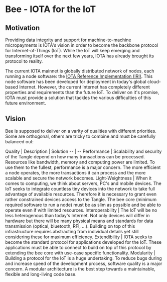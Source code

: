 # Bee - IOTA for the IoT

## Motivation

Providing data integrity and support for machine-to-machine micropayments is IOTA's vision in order to become the backbone protocol for Internet-of-Things (IoT). While the IoT will keep emerging and transforming itself over the next few years, IOTA has already brought its protocol to reality.

The current IOTA mainnet is globally distributed network of nodes, each running a node software: the [IOTA Reference Implementation (IRI)](https://github.com/iotaledger/iri). This node software has been developed for deployment in today's global cloud-based Internet. However, the current Internet has completely different properties and requirements than the future IoT. To deliver on it's promise, IOTA must provide a solution that tackles the various difficulties of this future environment.

## Vision

Bee is supposed to deliver on a varity of qualities with different priorities. Some are orthogonal, others are tricky to combine and must be carefully balanced out:

Quality | Description | Solution
-- | --
Performance | Scalability and security of the Tangle depend on how many transactions can be processed. Resources like bandwidth, memory and computing power are limited. To use them to the fullest, performance is a major concern. The more efficient a node operates, the more transactions it can process and the more scalable and secure the network becomes.
Light-Weightness | When it comes to computing, we think about servers, PC's and mobile devices. The IoT seeks to integrate countless tiny  devices into the network to take full advantage of available resources. Therefore it is necessary to grant even rather constrained devices access to the Tangle. The bee core (minimum required software to run a node) must be as slim as possible and be able to operate even if with limited resources.
Interoperability | The IoT will be no less heterogenous than today's Internet. Not only devices will differ in hardware but there will be many physical means and standards for data transmission (optical, bluetooth, RFI, ...). Building on top of this infrastructure requires abstracting from individual details yet still considering these for maximum efficiency.
Extendibility |  IOTA seeks to become the standard protocol for applications developed for the IoT. These applications must be able to connect to build on top of this protocol by extending the bee core with use-case specific functionality.
Modularity | Building a protocol for the IoT is a huge undertaking. To reduce bugs during and increase speed of the development process, software quality is a major concern. A modular architecture is the best step towards a maintainable, flexible and long-living code base.
